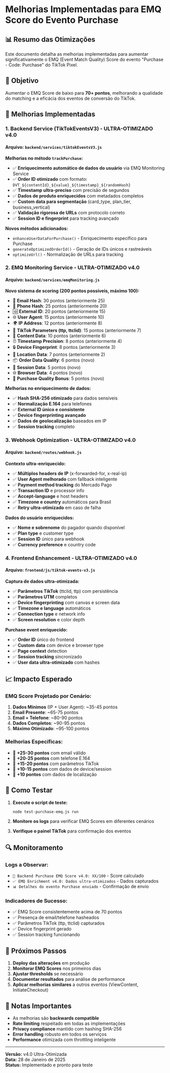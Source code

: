 # Melhorias Implementadas para EMQ Score do Evento Purchase

## 📊 Resumo das Otimizações

Este documento detalha as melhorias implementadas para aumentar significativamente o EMQ (Event Match Quality) Score do evento "Purchase - Code: Purchase" do TikTok Pixel.

## 🎯 Objetivo

Aumentar o EMQ Score de baixo para **70+ pontos**, melhorando a qualidade do matching e a eficácia dos eventos de conversão do TikTok.

## 🔧 Melhorias Implementadas

### 1. **Backend Service (TikTokEventsV3) - ULTRA-OTIMIZADO v4.0**

#### Arquivo: `backend/services/tiktokEventsV3.js`

**Melhorias no método `trackPurchase`:**
- ✅ **Enriquecimento automático de dados do usuário** via EMQ Monitoring Service
- ✅ **Order ID otimizado** com formato: `DVT_${contentId}_${value}_${timestamp}_${randomHash}`
- ✅ **Timestamp ultra-preciso** com precisão de segundos
- ✅ **Dados de produto enriquecidos** com metadados completos
- ✅ **Custom data para segmentação** (card_type, plan_tier, business_vertical)
- ✅ **Validação rigorosa de URLs** com protocolo correto
- ✅ **Session ID e fingerprint** para tracking avançado

**Novos métodos adicionados:**
- `enhanceUserDataForPurchase()` - Enriquecimento específico para Purchase
- `generateOptimizedOrderId()` - Geração de IDs únicos e rastreáveis
- `optimizeUrl()` - Normalização de URLs para tracking

### 2. **EMQ Monitoring Service - ULTRA-OTIMIZADO v4.0**

#### Arquivo: `backend/services/emqMonitoring.js`

**Novo sistema de scoring (200 pontos possíveis, máximo 100):**
- 📧 **Email Hash**: 30 pontos (anteriormente 25)
- 📱 **Phone Hash**: 25 pontos (anteriormente 20)
- 🆔 **External ID**: 20 pontos (anteriormente 15)
- 🌐 **User Agent**: 15 pontos (anteriormente 10)
- 🌍 **IP Address**: 12 pontos (anteriormente 8)
- 🎯 **TikTok Parameters (ttp, ttclid)**: 15 pontos (anteriormente 7)
- 📄 **Content Data**: 10 pontos (anteriormente 6)
- ⏰ **Timestamp Precision**: 8 pontos (anteriormente 4)
- 🔒 **Device Fingerprint**: 8 pontos (anteriormente 3)
- 📍 **Location Data**: 7 pontos (anteriormente 2)
- 📦 **Order Data Quality**: 6 pontos (novo)
- 🔗 **Session Data**: 5 pontos (novo)
- 🌐 **Browser Data**: 4 pontos (novo)
- 💎 **Purchase Quality Bonus**: 5 pontos (novo)

**Melhorias no enriquecimento de dados:**
- ✅ **Hash SHA-256 otimizado** para dados sensíveis
- ✅ **Normalização E.164** para telefones
- ✅ **External ID único e consistente**
- ✅ **Device fingerprinting avançado**
- ✅ **Dados de geolocalização** baseados em IP
- ✅ **Session tracking** completo

### 3. **Webhook Optimization - ULTRA-OTIMIZADO v4.0**

#### Arquivo: `backend/routes/webhook.js`

**Contexto ultra-enriquecido:**
- ✅ **Múltiplos headers de IP** (x-forwarded-for, x-real-ip)
- ✅ **User Agent melhorado** com fallback inteligente
- ✅ **Payment method tracking** do Mercado Pago
- ✅ **Transaction ID** e processor info
- ✅ **Accept-language** e host headers
- ✅ **Timezone e country** automáticos para Brasil
- ✅ **Retry ultra-otimizado** em caso de falha

**Dados do usuário enriquecidos:**
- ✅ **Nome e sobrenome** do pagador quando disponível
- ✅ **Plan type** e customer type
- ✅ **Session ID** único para webhook
- ✅ **Currency preference** e country code

### 4. **Frontend Enhancement - ULTRA-OTIMIZADO v4.0**

#### Arquivo: `frontend/js/tiktok-events-v3.js`

**Captura de dados ultra-otimizada:**
- ✅ **Parâmetros TikTok** (ttclid, ttp) com persistência
- ✅ **Parâmetros UTM** completos
- ✅ **Device fingerprinting** com canvas e screen data
- ✅ **Timezone e language** automáticos
- ✅ **Connection type** e network info
- ✅ **Screen resolution** e color depth

**Purchase event enriquecido:**
- ✅ **Order ID** único do frontend
- ✅ **Custom data** com device e browser type
- ✅ **Page context** detection
- ✅ **Session tracking** sincronizado
- ✅ **User data ultra-otimizado** com hashes

## 📈 Impacto Esperado

### EMQ Score Projetado por Cenário:

1. **Dados Mínimos** (IP + User Agent): ~35-45 pontos
2. **Email Presente**: ~65-75 pontos
3. **Email + Telefone**: ~80-90 pontos
4. **Dados Completos**: ~90-95 pontos
5. **Máximo Otimizado**: ~95-100 pontos

### Melhorias Específicas:

- 🎯 **+25-30 pontos** com email válido
- 🎯 **+20-25 pontos** com telefone E.164
- 🎯 **+15-20 pontos** com parâmetros TikTok
- 🎯 **+10-15 pontos** com dados de device/session
- 🎯 **+10 pontos** com dados de localização

## 🧪 Como Testar

1. **Execute o script de teste:**
   ```bash
   node test-purchase-emq.js run
   ```

2. **Monitore os logs** para verificar EMQ Scores em diferentes cenários

3. **Verifique o painel TikTok** para confirmação dos eventos

## 🔍 Monitoramento

### Logs a Observar:

- `🎯 Backend Purchase EMQ Score v4.0: XX/100` - Score calculado
- `✅ EMQ Enrichment v4.0: Dados ultra-otimizados` - Dados capturados
- `📊 Detalhes do evento Purchase enviado` - Confirmação de envio

### Indicadores de Sucesso:

- ✅ EMQ Score consistentemente acima de 70 pontos
- ✅ Presença de email/telefone hasheados
- ✅ Parâmetros TikTok (ttp, ttclid) capturados
- ✅ Device fingerprint gerado
- ✅ Session tracking funcionando

## 🚀 Próximos Passos

1. **Deploy das alterações** em produção
2. **Monitorar EMQ Scores** nos primeiros dias
3. **Ajustar thresholds** se necessário
4. **Documentar resultados** para análise de performance
5. **Aplicar melhorias similares** a outros eventos (ViewContent, InitiateCheckout)

## 📝 Notas Importantes

- As melhorias são **backwards compatible**
- **Rate limiting** respeitado em todas as implementações
- **Privacy compliance** mantido com hashing SHA-256
- **Error handling** robusto em todos os serviços
- **Performance** otimizada com throttling inteligente

---

**Versão:** v4.0 Ultra-Otimizada  
**Data:** 28 de Janeiro de 2025  
**Status:** Implementado e pronto para teste
